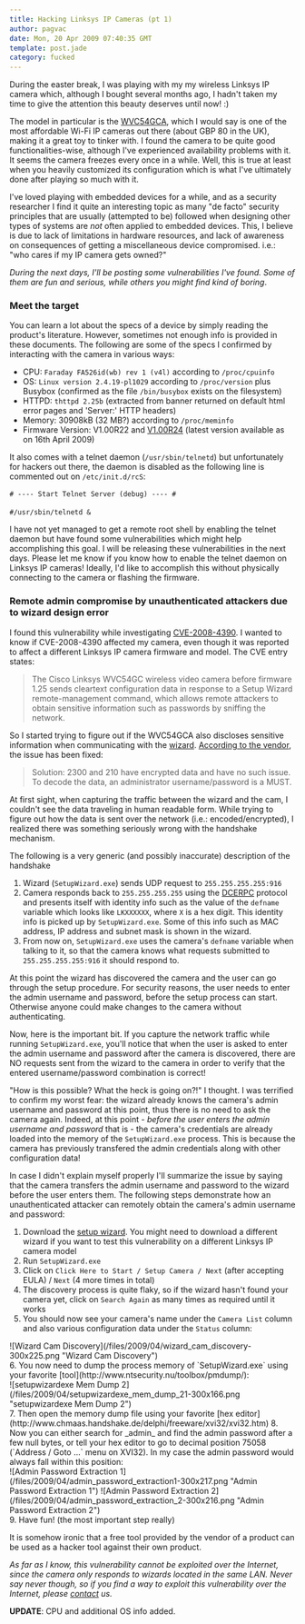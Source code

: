 ```yaml
---
title: Hacking Linksys IP Cameras (pt 1)
author: pagvac
date: Mon, 20 Apr 2009 07:40:35 GMT
template: post.jade
category: fucked
---
```


During the easter break, I was playing with my my wireless Linksys IP camera which, although I bought several months ago, I hadn't taken my time to give the attention this beauty deserves until now! :)

The model in particular is the [WVC54GCA](http://www.linksysbycisco.com/US/en/products/WVC54GCA), which I would say is one of the most affordable Wi-Fi IP cameras out there (about GBP 80 in the UK), making it a great toy to tinker with. I found the camera to be quite good functionalities-wise, although I've experienced availability problems with it. It seems the camera freezes every once in a while. Well, this is true at least when you heavily customized its configuration which is what I've ultimately done after playing so much with it.

I've loved playing with embedded devices for a while, and as a security researcher I find it quite an interesting topic as many "de facto" security principles that are usually (attempted to be) followed when designing other types of systems are _not_ often applied to embedded devices. This, I believe is due to lack of limitations in hardware resources, and lack of awareness on consequences of getting a miscellaneous device compromised. i.e.: "who cares if my IP camera gets owned?"

_During the next days, I'll be posting some vulnerabilities I've found. Some of them are fun and serious, while others you might find kind of boring_.

### Meet the target

You can learn a lot about the specs of a device by simply reading the product's literature. However, sometimes not enough info is provided in these documents. The following are some of the specs I confirmed by interacting with the camera in various ways:

* CPU: `Faraday FA526id(wb) rev 1 (v4l)` according to `/proc/cpuinfo`
* OS: `Linux version 2.4.19-pl1029` according to `/proc/version` plus Busybox (confirmed as the file `/bin/busybox` exists on the filesystem)
* HTTPD: `thttpd 2.25b` (extracted from banner returned on default html error pages and 'Server:' HTTP headers)
* Memory: 30908kB (32 MB?) according to `/proc/meminfo`
* Firmware Version: V1.00R22 and [V1.00R24](http://downloads.linksysbycisco.com/downloads/WVC54GCA_FW_100R24,0.zip) (latest version available as on 16th April 2009)

It also comes with a telnet daemon (`/usr/sbin/telnetd`) but unfortunately for hackers out there, the daemon is disabled as the following line is commented out on `/etc/init.d/rcS`:

    # ---- Start Telnet Server (debug) ---- #

    #/usr/sbin/telnetd &

I have not yet managed to get a remote root shell by enabling the telnet daemon but have found some vulnerabilities which might help accomplishing this goal. I will be releasing these vulnerabilities in the next days. Please let me know if you know how to enable the telnet daemon on Linksys IP cameras! Ideally, I'd like to accomplish this without physically connecting to the camera or flashing the firmware.

### Remote admin compromise by unauthenticated attackers due to wizard design error

I found this vulnerability while investigating [CVE-2008-4390](http://cve.mitre.org/cgi-bin/cvename.cgi?name=CVE-2008-4390). I wanted to know if CVE-2008-4390 affected my camera, even though it was reported to affect a different Linksys IP camera firmware and model. The CVE entry states:

> The Cisco Linksys WVC54GC wireless video camera before firmware 1.25 sends cleartext configuration data in response to a Setup Wizard remote-management command, which allows remote attackers to obtain sensitive information such as passwords by sniffing the network.

So I started trying to figure out if the WVC54GCA also discloses sensitive information when communicating with the [wizard](http://downloads.linksysbycisco.com/downloads/WVC54GCA-CD-Content-10-25-2007_SetupWiz.zip). [According to the vendor](http://www.kb.cert.org/vuls/id/MAPG-7HJKSA), the issue has been fixed:

> Solution: 2300 and 210 have encrypted data and have no such issue. To decode the data, an administrator username/password is a MUST.

At first sight, when capturing the traffic between the wizard and the cam, I couldn't see the data traveling in human readable form. While trying to figure out how the data is sent over the network (i.e.: encoded/encrypted), I realized there was something seriously wrong with the handshake mechanism.

The following is a very generic (and possibly inaccurate) description of the handshake

1.  Wizard (`SetupWizard.exe`) sends UDP request to `255.255.255.255:916`
2.  Camera responds back to `255.255.255.255` using the [DCERPC](http://en.wikipedia.org/wiki/DCE/RPC) protocol and presents itself with identity info such as the value of the `defname` variable which looks like `LKXXXXXX`, where `X` is a hex digit. This identity info is picked up by `SetupWizard.exe`. Some of this info such as MAC address, IP address and subnet mask is shown in the wizard.
3.  From now on, `SetupWizard.exe` uses the camera's `defname` variable when talking to it, so that the camera knows what requests submitted to `255.255.255.255:916` it should respond to.

At this point the wizard has discovered the camera and the user can go through the setup procedure. For security reasons, the user needs to enter the admin username and password, before the setup process can start. Otherwise anyone could make changes to the camera without authenticating.

Now, here is the important bit. If you capture the network traffic while running `SetupWizard.exe`, you'll notice that when the user is asked to enter the admin username and password after the camera is discovered, there are NO requests sent from the wizard to the camera in order to verify that the entered username/password combination is correct!

"How is this possible? What the heck is going on?!" I thought. I was terrified to confirm my worst fear: the wizard already knows the camera's admin username and password at this point, thus there is no need to ask the camera again. Indeed, at this point - _before the user enters the admin username and password_ that is - the camera's credentials are already loaded into the memory of the `SetupWizard.exe` process. This is because the camera  has previously transfered the admin credentials along with other configuration data!

In case I didn't explain myself properly I'll summarize the issue by saying that the camera transfers the admin username and password to the wizard before the user enters them. The following steps demonstrate how an unauthenticated attacker can remotely obtain the camera's admin username and password:

1.  Download the [setup wizard](http://downloads.linksysbycisco.com/downloads/WVC54GCA-CD-Content-10-25-2007_SetupWiz.zip). You might need to download a different wizard if you want to test this vulnerability on a different Linksys IP camera model
2.  Run `SetupWizard.exe`
3.  Click on `Click Here to Start / Setup Camera / Next` (after accepting EULA) / `Next` (4 more times in total)
4.  The discovery process is quite flaky, so if the wizard hasn't found your camera yet, click on `Search Again` as many times as required until it works
5.  You should now see your camera's name under the `Camera List` column and also various configuration data under the `Status` column:
<div class="screen">![Wizard Cam Discovery](/files/2009/04/wizard_cam_discovery-300x225.png "Wizard Cam Discovery")</div>
6.  You now need to dump the process memory of `SetupWizard.exe` using your favorite [tool](http://www.ntsecurity.nu/toolbox/pmdump/):
<div class="screen">![setupwizardexe Mem Dump 2](/files/2009/04/setupwizardexe_mem_dump_21-300x166.png "setupwizardexe Mem Dump 2")</div>
7.  Then open the memory dump file using your favorite [hex editor](http://www.chmaas.handshake.de/delphi/freeware/xvi32/xvi32.htm)
8.  Now you can either search for _admin_ and find the admin password after a few null bytes, or tell your hex editor to go to decimal position 75058 (`Address / Goto ...` menu on XVI32). In my case the admin password would always fall within this position:
<div class="screen">![Admin Password Extraction 1](/files/2009/04/admin_password_extraction1-300x217.png "Admin Password Extraction 1")
![Admin Password Extraction 2](/files/2009/04/admin_password_extraction_2-300x216.png "Admin Password Extraction 2")</div>
9.  Have fun! (the most important step really)

It is somehow ironic that a free tool provided by the vendor of a product can be used as a hacker tool against their own product.

_As far as I know, this vulnerability cannot be exploited over the Internet, since the camera only responds to wizards located in the same LAN. Never say never though, so if you find a way to exploit this vulnerability over the Internet, please [contact](https://www.gnucitizen.org/contact/) us._

**UPDATE**: CPU and additional OS info added.
